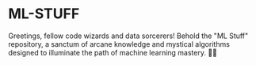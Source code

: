 # ML-STUFF
Greetings, fellow code wizards and data sorcerers! Behold the "ML Stuff" repository, a sanctum of arcane knowledge and mystical algorithms designed to illuminate the path of machine learning mastery. 🚀✨
